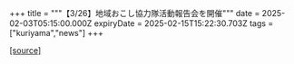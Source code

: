 +++
title = """【3/26】地域おこし協力隊活動報告会を開催"""
date = 2025-02-03T05:15:00.000Z
expiryDate = 2025-02-15T15:22:30.703Z
tags = ["kuriyama","news"]
+++


[[source]](https://www.town.kuriyama.hokkaido.jp/soshiki/31/21389.html)
